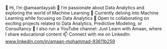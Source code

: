 👋 Hi, I’m @amaantayyab
👀 I’m passionate about Data Analytics and exploring the world of Machine Learning
🌱 Currently delving into Machine Learning while focusing on Data Analytics
💞️ Open to collaborating on exciting projects related to Data Analytics, Predictive Modeling, or Consultancy
🎥 I also run a YouTube channel: Just Learn with Amaan, where I share educational content
📫 Connect with me on LinkedIn: www.linkedin.com/in/amaan-mohammad-93611b259



<!---
amaantayyab/amaantayyab is a ✨ special ✨ repository because its `README.md` (this file) appears on your GitHub profile.
You can click the Preview link to take a look at your changes.
--->
